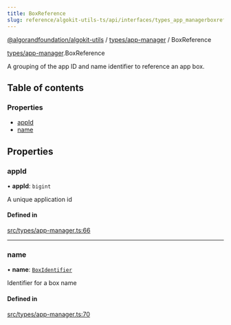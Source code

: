 ```yaml
---
title: BoxReference
slug: reference/algokit-utils-ts/api/interfaces/types_app_managerboxreference
---
```

[@algorandfoundation/algokit-utils](/reference/algokit-utils-ts/api/overview) / [types/app-manager](/reference/algokit-utils-ts/api/modules/types_app_manager/) / BoxReference



[types/app-manager](/reference/algokit-utils-ts/api/modules/types_app_manager/).BoxReference

A grouping of the app ID and name identifier to reference an app box.

## Table of contents

### Properties

- [appId](#appid)
- [name](#name)

## Properties

### appId

• **appId**: `bigint`

A unique application id

#### Defined in

[src/types/app-manager.ts:66](https://github.com/algorandfoundation/algokit-utils-ts/blob/main/src/types/app-manager.ts#L66)

___

### name

• **name**: [`BoxIdentifier`](/reference/algokit-utils-ts/api/modules/types_app_manager/#boxidentifier)

Identifier for a box name

#### Defined in

[src/types/app-manager.ts:70](https://github.com/algorandfoundation/algokit-utils-ts/blob/main/src/types/app-manager.ts#L70)